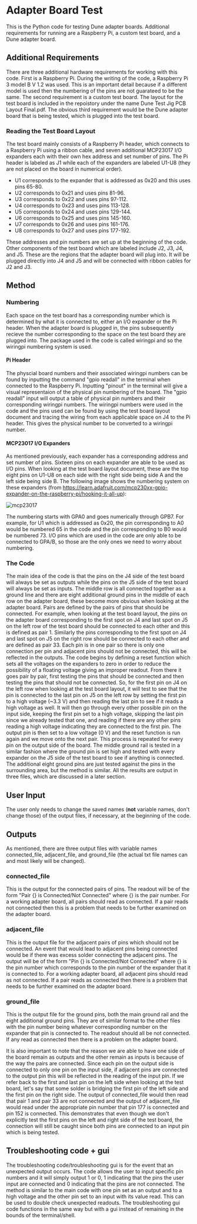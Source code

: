 # Adapter Board Test
This is the Python code for testing Dune adapter boards. Additional requirements for running are a Raspberry Pi, a custom test board, and a Dune adapter board. 

## Additional Requirements 
There are three additional hardware requirements for working with this code. First is a Raspberry Pi. During the writing of the code, a Raspberry Pi 3 model B V 1.2 was used. This is an important detail because if a different model is used then the numbering of the pins are not guarateed to be the same. The second requirement is a custom test board. The layout for the test board is included in the repoistory under the name Dune Test Jig PCB Layout Final.pdf. The obvious third requirement would be the Dune adapter board that is being tested, which is plugged into the test board. 
### Reading the Test Board Layout 
The test board mainly consists of a Raspberry Pi header, which connects to a Raspberry Pi using a ribbon cable, and seven additional MCP23017 I/O expanders each with their own hex address and set number of pins. The Pi header is labeled as J1 while each of the expanders are labeled U1-U8 (they are not placed on the board in numerical order). 

- U1 corresponds to the expander that is addressed as 0x20 and this uses pins 65-80. 
- U2 corresponds to 0x21 and uses pins 81-96. 
- U3 corresponds to 0x22 and uses pins 97-112. 
- U4 corresponds to 0x23 and uses pins 113-128. 
- U5 corresponds to 0x24 and uses pins 129-144. 
- U6 corresponds to 0x25 and uses pins 145-160. 
- U7 corresponds to 0x26 and uses pins 161-176. 
- U8 corresponds to 0x27 and uses pins 177-192. 

These addresses and pin numbers are set up at the beginning of the code. Other components of the test board which are labeled include J2, J3, J4, and J5. These are the regions that the adapter board will plug into. It will be plugged directly into J4 and J5 and will be connected with ribbon cables for J2 and J3. 

## Method
### Numbering
Each space on the test board has a corresponding number which is determined by what it is connected to, either an I/O expander or the Pi header. When the adapter board is plugged in, the pins subsequently recieve the number corresponding to the space on the test board they are plugged into. The package used in the code is called wiringpi and so the wiringpi numbering system is used.
#### Pi Header
The physcial board numbers and their associated wiringpi numbers can be found by inputting the command "gpio readall" in the terminal when connected to the Raspberry Pi. Inputting "pinout" in the terminal will give a visual representaion of the physical pin numbering of the board. The "gpio readall" input will output a table of physical pin numbers and their corresponding wiringpi numbers. The wiringpi numbers were used in the code and the pins used can be found by using the test board layout document and tracing the wiring from each applicable space on J4 to the Pi header. This gives the physical number to be converted to a wiringpi number.  
#### MCP23017 I/O Expanders
As mentioned previously, each expander has a corresponding address and set number of pins. Sixteen pins on each expander are able to be used as I/O pins. When looking at the test board layout document, these are the top eight pins on U1-U8 on each side with the right side being side A and the left side being side B. The following image shows the numbering system on these expanders (from https://learn.adafruit.com/mcp230xx-gpio-expander-on-the-raspberry-pi/hooking-it-all-up):

![mcp23017](https://user-images.githubusercontent.com/87721944/126425425-3c148019-5ee0-4a77-8128-35377a87cc8f.png)

The numbering starts with GPA0 and goes numerically through GPB7. For example, for U1 which is addressed as 0x20, the pin corresponding to A0 would be numbered 65 in the code and the pin corresponding to B0 would be numbered 73. I/O pins which are used in the code are only able to be connected to GPA/B, so those are the only ones we need to worry about numbering. 
### The Code
The main idea of the code is that the pins on the J4 side of the test board will always be set as outputs while the pins on the J5 side of the test board will always be set as inputs. The middle row is all connected together as a ground line and there are eight additional ground pins in the middle of each row on the adapter board, these become more obvious when looking at the adapter board. Pairs are defined by the pairs of pins that should be connected. For example, when looking at the test board layout, the pins on the adapter board corresponding to the first spot on J4 and last spot on J5 on the left row of the test board should be connected to each other and this is defined as pair 1. Similarly the pins corresponding to the first spot on J4 and last spot on J5 on the right row should be connected to each other and are defined as pair 33. Each pin is in one pair so there is only one connection per pin and adjacent pins should not be connected, this will be reflected in the outputs. The code begins by defining a reset function which sets all the voltages on the expanders to zero in order to reduce the possibility of a floating voltage giving an improper readout. From there it goes pair by pair, first testing the pins that should be connected and then testing the pins that should not be connected. So, for the first pin on J4 on the left row when looking at the test board layout, it will test to see that the pin is connected to the last pin on J5 on the left row by setting the first pin to a high voltage (~3.3 V) and then reading the last pin to see if it reads a high voltage as well. It will then go through every other possible pin on the input side, keeping the first pin set to a high voltage, skipping the last pin since we already tested that one, and reading if there are any other pins reading a high voltage indicating they are connected to the first pin. The output pin is then set to a low voltage (0 V) and the reset function is run again and we move onto the next pair. This process is repeated for every pin on the output side of the board. The middle ground rail is tested in a similar fashion where the ground pin is set high and tested with every expander on the J5 side of the test board to see if anything is connected. The additional eight ground pins are just tested against the pins in the surrounding area, but the method is similar. All the results are output in three files, which are discussed in a later section.      

## User Input
The user only needs to change the saved names (**not** variable names, don't change those) of the output files, if necessary, at the beginning of the code.

## Outputs 
As mentioned, there are three output files with variable names connected_file, adjacent_file, and ground_file (the actual txt file names can and most likely will be changed).    
### connected_file
This is the output for the connected pairs of pins. The readout will be of the form "Pair {} is Connected/Not Connected" where {} is the pair number. For a working adapter board, all pairs should read as connected. If a pair reads not connected then this is a problem that needs to be further examined on the adapter board.
### adjacent_file
This is the output file for the adjacent pairs of pins which should not be connected. An event that would lead to adjacent pins being connected would be if there was excess solder connecting the adjacent pins. The output will be of the form "Pin {} is Connected/Not Connected" where {} is the pin number which corresponds to the pin number of the expander that it is connected to. For a working adapter board, all adjacent pins should read as not connected. If a pair reads as connected then there is a problem that needs to be further examined on the adapter board. 
### ground_file
This is the output file for the ground pins, both the main ground rail and the eight additional ground pins. They are of similar format to the other files with the pin number being whatever corresponding number on the expander that pin is connected to. The readout should all be not connected. If any read as connected then there is a problem on the adapter board. 

It is also important to note that the reason we are able to have one side of the board remain as outputs and the other remain as inputs is because of the way the pairs are connected. Since each pin on the output side is connected to only one pin on the input side, if adjacent pins are connected to the output pin this will be reflected in the reading of the input pin. If we refer back to the first and last pin on the left side when looking at the test board, let's say that some solder is bridging the first pin of the left side and the first pin on the right side. The output of connected_file would then read that pair 1 and pair 33 are not connected and the output of adjacent_file would read under the appropriate pin number that pin 177 is connected and pin 152 is connected. This demonstrates that even though we don't explicitly test the first pins on the left and right side of the test board, the connection will still be caught since both pins are connected to an input pin which is being tested. 
## Troubleshooting code + gui
The troubleshooting code/troubleshooting gui is for the event that an unexpected output occurs. The code allows the user to input specific pin numbers and it will simply output 1 or 0, 1 indicating that the pins the user input are connected and 0 indicating that the pins are not connected. The method is similar to the main code with one pin set as an output and to a high voltage and the other pin set to an input with its value read. This can be used to double check unexpected readouts. The troubleshooting gui code functions in the same way but with a gui instead of remaining in the bounds of the terminal/shell. 
